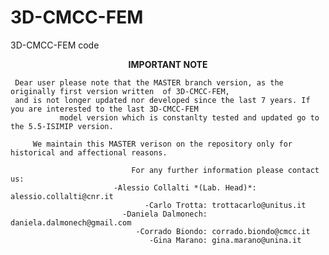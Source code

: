 # 3D-CMCC-FEM
3D-CMCC-FEM code  
                           <p style="text-align: center;">**IMPORTANT NOTE**</p>  
                                            
                                            
     Dear user please note that the MASTER branch version, as the originally first version written  of 3D-CMCC-FEM,  
     and is not longer updated nor developed since the last 7 years. If you are interested to the last 3D-CMCC-FEM  
               model version which is constanlty tested and updated go to the 5.5-ISIMIP version.

         We maintain this MASTER verison on the repository only for historical and affectional reasons.
    
                               For any further information please contact us:  
                           -Alessio Collalti *(Lab. Head)*: alessio.collalti@cnr.it  
                                  -Carlo Trotta: trottacarlo@unitus.it  
                             -Daniela Dalmonech: daniela.dalmonech@gmail.com  
                                -Corrado Biondo: corrado.biondo@cmcc.it  
                                   -Gina Marano: gina.marano@unina.it



                                             
